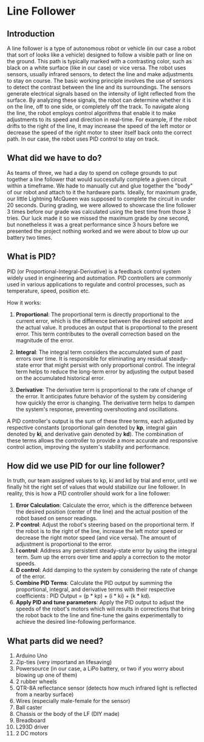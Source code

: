 # Line Follower
## Introduction

A line follower is a type of autonomous robot or vehicle (in our case a robot that sort of looks like a vehicle) designed to follow a visible path or line on the ground. This path is typically marked with a contrasting color, such as black on a white surface (like in our case) or vice versa. The robot uses sensors, usually infrared sensors, to detect the line and make adjustments to stay on course. The basic working principle involves the use of sensors to detect the contrast between the line and its surroundings. The sensors generate electrical signals based on the intensity of light reflected from the surface. By analyzing these signals, the robot can determine whether it is on the line, off to one side, or completely off the track. To navigate along the line, the robot employs control algorithms that enable it to make adjustments to its speed and direction in real-time. For example, if the robot drifts to the right of the line, it may increase the speed of the left motor or decrease the speed of the right motor to steer itself back onto the correct path. In our case, the robot uses PID control to stay on track.

## What did we have to do?

As teams of three, we had a day to spend on college grounds to put together a line follower that would successfully complete a given circuit within a timeframe. We hade to manually cut and glue together the "body" of our robot and attach to it the hardware parts. Ideally, for maximum grade, our little Lightning McQueen was supposed to complete the circuit in under 20 seconds. During grading, we were allowed to showcase the line follower 3 times before our grade was calculated using the best time from those 3 tries. Our luck made it so we missed the maximum grade by one second, but nonetheless it was a great performance since 3 hours before we presented the project nothing worked and we were about to blow up our battery two times.

## What is PID?

PID (or Proportional-Integral-Derivative) is a feedback control system widely used in engineering and automation. PID controllers are commonly used in various applications to regulate and control processes, such as temperature, speed, position etc.

How it works: <br/>

1. **Proportional**: The proportional term is directly proportional to the current error, which is the difference between the desired setpoint and the actual value. It produces an output that is proportional to the present error. This term contributes to the overall correction based on the magnitude of the error. <br/>

2. **Integral**: The integral term considers the accumulated sum of past errors over time. It is responsible for eliminating any residual steady-state error that might persist with only proportional control. The integral term helps to reduce the long-term error by adjusting the output based on the accumulated historical error. <br/>

3. **Derivative**: The derivative term is proportional to the rate of change of the error. It anticipates future behavior of the system by considering how quickly the error is changing. The derivative term helps to dampen the system's response, preventing overshooting and oscillations. <br/>

A PID controller's output is the sum of these three terms, each adjusted by respective constants (proportional gain denoted by **kp**, integral gain denoted by **ki**, and derivative gain denoted by **kd**). The combination of these terms allows the controller to provide a more accurate and responsive control action, improving the system's stability and performance.

## How did we use PID for our line follower?

In truth, our team assigned values to kp, ki and kd by trial and error, until we finally hit the right set of values that would stabiilize our line follower. In reality, this is how a PID controller should work for a line follower: <br/>

1. **Error Calculation**: Calculate the error, which is the difference between the desired position (center of the line) and the actual position of the robot based on sensor readings. <br/>
2. **P control**: Adjust the robot's steering based on the proportional term. If the robot is to the right of the line, increase the left motor speed or decrease the right motor speed (and vice versa). The amount of adjustment is proportional to the error. <br/>
3. **I control**: Address any persistent steady-state error by using the integral term. Sum up the errors over time and apply a correction to the motor speeds. <br/>
4. **D control**: Add damping to the system by considering the rate of change of the error. <br/>
5. **Combine PID Terms**: Calculate the PID output by summing the proportional, integral, and derivative terms with their respective coefficients : PID Output = (p * kp) + (i * ki) + (k * kd). <br/>
6. **Apply PID and tune parameters**: Apply the PID output to adjust the speeds of the robot's motors which will results in corrections that bring the robot back to the line and fine-tune the gains experimentally to achieve the desired line-following performance.

## What parts did we need?

1. Arduino Uno
2. Zip-ties (very importand an lifesaving)
3. Powersource (in our case, a LiPo battery, or two if you worry about blowing up one of them)
4. 2 rubber wheels
5. QTR-8A reflectance sensor (detects how much infrared light is reflected from a nearby surface)
6. Wires (especially male-female for the sensor)
7. Ball caster
8. Chassis or the body of the LF (DIY made)
9. Breadboard
10. L293D driver
11. 2 DC motors
